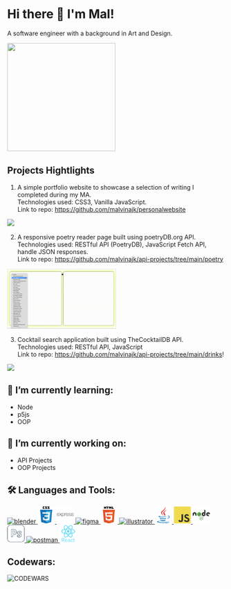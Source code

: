 # Hi there 👋 I'm Mal!
A software engineer with a background in Art and Design.

<img src="https://media0.giphy.com/media/v1.Y2lkPTc5MGI3NjExa2I1c2VsODN6YWxlaGNxZG90cG0wOGh2ZThtMTNtbXlhN3F1aDNvcSZlcD12MV9pbnRlcm5hbF9naWZfYnlfaWQmY3Q9Zw/2A0HbfqpmoEZ68I0wL/giphy.gif" width="250" height="250">

## Projects Hightlights

1. A simple portfolio website to showcase a selection of writing I completed during my MA.  
   Technologies used: CSS3, Vanilla JavaScript.  
   Link to repo: https://github.com/malvinajk/personalwebsite  
<img src="https://github.com/malvinajk/images/blob/main/writing-website.gif" width="50%">

  
2. A responsive poetry reader page built using poetryDB.org API.  
   Technologies used: RESTful API (PoetryDB), JavaScript Fetch API, handle JSON responses.  
   Link to repo: https://github.com/malvinajk/api-projects/tree/main/poetry 
<img src="https://github.com/malvinajk/images/blob/main/poetry-reader.gif" width="50%">

3. Cocktail search application built using TheCocktailDB API.  
   Technologies used: RESTful API, JavaScript  
   Link to repo: https://github.com/malvinajk/api-projects/tree/main/drinks!
<img src="https://github.com/malvinajk/images/blob/main/cocktailapp.gif" width="50%">


## 🌱 I’m currently learning:
- Node
- p5js
- OOP

## 📌 I’m currently working on:
- API Projects
- OOP Projects

<!--
**malvinajk/malvinajk** is a ✨ _special_ ✨ repository because its `README.md` (this file) appears on your GitHub profile.

Here are some ideas to get you started:



- 💬 Ask me about ...
- 📫 How to reach me: ...
- 😄 Pronouns: ...
- ⚡ Fun fact: ...
-->
## 🛠️ Languages and Tools:
<p align="left"> <a href="https://www.blender.org/" target="_blank" rel="noreferrer"> <img src="https://download.blender.org/branding/community/blender_community_badge_white.svg" alt="blender" width="40" height="40"/> </a> <a href="https://www.w3schools.com/css/" target="_blank" rel="noreferrer"> <img src="https://raw.githubusercontent.com/devicons/devicon/master/icons/css3/css3-original-wordmark.svg" alt="css3" width="40" height="40"/> </a> <a href="https://expressjs.com" target="_blank" rel="noreferrer"> <img src="https://raw.githubusercontent.com/devicons/devicon/master/icons/express/express-original-wordmark.svg" alt="express" width="40" height="40"/> </a> <a href="https://www.figma.com/" target="_blank" rel="noreferrer"> <img src="https://www.vectorlogo.zone/logos/figma/figma-icon.svg" alt="figma" width="40" height="40"/> </a> <a href="https://www.w3.org/html/" target="_blank" rel="noreferrer"> <img src="https://raw.githubusercontent.com/devicons/devicon/master/icons/html5/html5-original-wordmark.svg" alt="html5" width="40" height="40"/> </a> <a href="https://www.adobe.com/in/products/illustrator.html" target="_blank" rel="noreferrer"> <img src="https://www.vectorlogo.zone/logos/adobe_illustrator/adobe_illustrator-icon.svg" alt="illustrator" width="40" height="40"/> </a> <a href="https://www.java.com" target="_blank" rel="noreferrer"> <img src="https://raw.githubusercontent.com/devicons/devicon/master/icons/java/java-original.svg" alt="java" width="40" height="40"/> </a> <a href="https://developer.mozilla.org/en-US/docs/Web/JavaScript" target="_blank" rel="noreferrer"> <img src="https://raw.githubusercontent.com/devicons/devicon/master/icons/javascript/javascript-original.svg" alt="javascript" width="40" height="40"/> </a> <a href="https://nodejs.org" target="_blank" rel="noreferrer"> <img src="https://raw.githubusercontent.com/devicons/devicon/master/icons/nodejs/nodejs-original-wordmark.svg" alt="nodejs" width="40" height="40"/> </a> <a href="https://www.photoshop.com/en" target="_blank" rel="noreferrer"> <img src="https://raw.githubusercontent.com/devicons/devicon/master/icons/photoshop/photoshop-line.svg" alt="photoshop" width="40" height="40"/> </a> <a href="https://postman.com" target="_blank" rel="noreferrer"> <img src="https://www.vectorlogo.zone/logos/getpostman/getpostman-icon.svg" alt="postman" width="40" height="40"/> </a> <a href="https://reactjs.org/" target="_blank" rel="noreferrer"> <img src="https://raw.githubusercontent.com/devicons/devicon/master/icons/react/react-original-wordmark.svg" alt="react" width="40" height="40"/> </a> </p>

## Codewars:

![CODEWARS](https://www.codewars.com/users/neomaltric/badges/large?theme=light)

